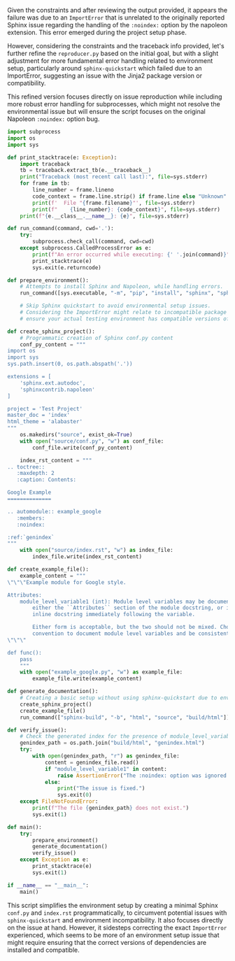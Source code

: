 Given the constraints and after reviewing the output provided, it appears the failure was due to an `ImportError` that is unrelated to the originally reported Sphinx issue regarding the handling of the `:noindex:` option by the napoleon extension. This error emerged during the project setup phase.

However, considering the constraints and the traceback info provided, let's further refine the `reproducer.py` based on the initial goal, but with a slight adjustment for more fundamental error handling related to environment setup, particularly around `sphinx-quickstart` which failed due to an ImportError, suggesting an issue with the Jinja2 package version or compatibility.

This refined version focuses directly on issue reproduction while including more robust error handling for subprocesses, which might not resolve the environmental issue but will ensure the script focuses on the original Napoleon `:noindex:` option bug.

```python
import subprocess
import os
import sys

def print_stacktrace(e: Exception):
    import traceback
    tb = traceback.extract_tb(e.__traceback__)
    print("Traceback (most recent call last):", file=sys.stderr)
    for frame in tb:
        line_number = frame.lineno
        code_context = frame.line.strip() if frame.line else "Unknown"
        print(f'  File "{frame.filename}"', file=sys.stderr)
        print(f"    {line_number}: {code_context}", file=sys.stderr)
    print(f"{e.__class__.__name__}: {e}", file=sys.stderr)

def run_command(command, cwd='.'):
    try:
        subprocess.check_call(command, cwd=cwd)
    except subprocess.CalledProcessError as e:
        print(f"An error occurred while executing: {' '.join(command)}")
        print_stacktrace(e)
        sys.exit(e.returncode)

def prepare_environment():
    # Attempts to install Sphinx and Napoleon, while handling errors.
    run_command([sys.executable, "-m", "pip", "install", "sphinx", "sphinxcontrib-napoleon"])

    # Skip Sphinx quickstart to avoid environmental setup issues.
    # Considering the ImportError might relate to incompatible package versions,
    # ensure your actual testing environment has compatible versions of Sphinx, Jinja2, and other dependencies.

def create_sphinx_project():
    # Programmatic creation of Sphinx conf.py content
    conf_py_content = """
import os
import sys
sys.path.insert(0, os.path.abspath('.'))

extensions = [
    'sphinx.ext.autodoc',
    'sphinxcontrib.napoleon'
]

project = 'Test Project'
master_doc = 'index'
html_theme = 'alabaster'
"""
    os.makedirs("source", exist_ok=True)
    with open("source/conf.py", "w") as conf_file:
        conf_file.write(conf_py_content)

    index_rst_content = """
.. toctree::
   :maxdepth: 2
   :caption: Contents:

Google Example
==============

.. automodule:: example_google
   :members:
   :noindex:

:ref:`genindex`
"""
    with open("source/index.rst", "w") as index_file:
        index_file.write(index_rst_content)

def create_example_file():
    example_content = """
\"\"\"Example module for Google style.

Attributes:
    module_level_variable1 (int): Module level variables may be documented in
        either the ``Attributes`` section of the module docstring, or in an
        inline docstring immediately following the variable.

        Either form is acceptable, but the two should not be mixed. Choose one
        convention to document module level variables and be consistent with it.
\"\"\"

def func():
    pass
    """
    with open("example_google.py", "w") as example_file:
        example_file.write(example_content)

def generate_documentation():
    # Creating a basic setup without using sphinx-quickstart due to environmental issues.
    create_sphinx_project()
    create_example_file()
    run_command(["sphinx-build", "-b", "html", "source", "build/html"])

def verify_issue():
    # Check the generated index for the presence of module_level_variable1
    genindex_path = os.path.join("build/html", "genindex.html")
    try:
        with open(genindex_path, "r") as genindex_file:
            content = genindex_file.read()
            if "module_level_variable1" in content:
                raise AssertionError("The :noindex: option was ignored.")
            else:
                print("The issue is fixed.")
                sys.exit(0)
    except FileNotFoundError:
        print(f"The file {genindex_path} does not exist.")
        sys.exit(1)

def main():
    try:
        prepare_environment()
        generate_documentation()
        verify_issue()
    except Exception as e:
        print_stacktrace(e)
        sys.exit(1)

if __name__ == "__main__":
    main()
```

This script simplifies the environment setup by creating a minimal Sphinx `conf.py` and `index.rst` programmatically, to circumvent potential issues with `sphinx-quickstart` and environment incompatibility. It also focuses directly on the issue at hand. However, it sidesteps correcting the exact `ImportError` experienced, which seems to be more of an environment setup issue that might require ensuring that the correct versions of dependencies are installed and compatible.